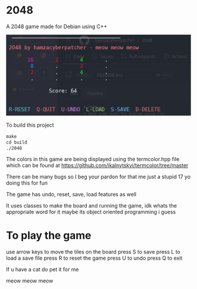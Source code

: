 # 2048
A 2048 game made for Debian using C++

![screenshot](Screenshot.png)


To build this project
```
make
cd build
./2048
```

The colors in this game are being displayed using the termcolor.hpp file which can be found at https://github.com/ikalnytskyi/termcolor/tree/master

There can be many bugs so I beg your pardon for that me just a stupid 17 yo doing this for fun

The game has undo, reset, save, load features as well

It uses classes to make the board and running the game, idk whats the appropriate word for it maybe its object oriented programming i guess

<h1>To play the game</h1>

use arrow keys to move the tiles on the board
press S to save
press L to load a save file
press R to reset the game
press U to undo
press Q to exit

If u have a cat do pet it for me

meow meow meow

